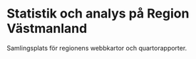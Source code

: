# Statistik och analys på Region Västmanland

Samlingsplats för regionens webbkartor och quartorapporter.  
